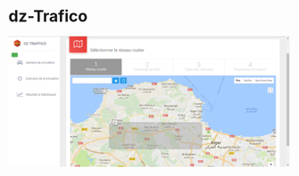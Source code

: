 # dz-Trafico

![dzTraffico screenshot webapp](https://github.com/DZAymen/dz-Trafico/blob/master/dzTraficoWebClient/dzTraffico.png)
